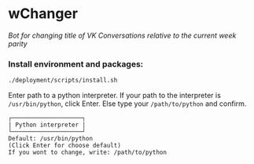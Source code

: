 # wChanger

*Bot for changing title of VK Conversations relative to the current week parity*

### Install environment and packages:

```bash
./deployment/scripts/install.sh
```

Enter path to a python interpreter. If your path to the interpreter is `/usr/bin/python`, click Enter. Else type your `/path/to/python` and confirm.

```
┌────────────────────┐
| Python interpreter |
└────────────────────┘
Default: /usr/bin/python
(Сlick Enter for choose default)
If you wont to change, write: /path/to/python
```

